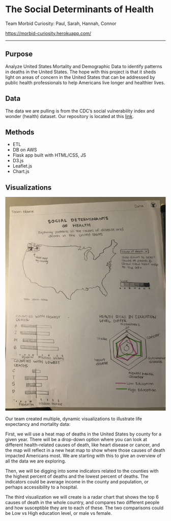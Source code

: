 # The Social Determinants of Health
Team Morbid Curiosity: Paul, Sarah, Hannah, Connor

https://morbid-curiosity.herokuapp.com/
- - -

## Purpose
Analyze United States Mortality and Demographic Data to identify patterns in deaths in the United States. The hope with this project is that it sheds light on areas of concern in the United States that can be addressed by public health professionals to help Americans live longer and healthier lives.

## Data
The data we are pulling is from the CDC’s social vulnerability index and wonder (health) dataset. Our repository is located at this [link](https://github.com/hlbarker2/MorbidCuriosity).

## Methods

* ETL
* DB on AWS
* Flask app built with HTML/CSS, JS
* D3.js
* Leaflet.js
* Chart.js

## Visualizations

![Sketch](Images/project3-sketch.jpg)

Our team created multiple, dynamic visualizations to illustrate life expectancy and mortality data:

First, we will use a heat map of deaths in the United States by county for a given year. There will be a drop-down option where you can look at different health-related causes of death, like heart disease or cancer, and the map will reflect in a new heat map to show where those causes of death impacted Americans most. We are starting with this to give an overview of all the data we are exploring. 

Then, we will be digging into some indicators related to the counties with the highest percent of deaths and the lowest percent of deaths. The indicators could be average income in the county and population, or perhaps accessibility to a hospital. 

The third visualization we will create is a radar chart that shows the top 6 causes of death in the whole country, and compares two different people and how susceptible they are to each of these. The two comparisons could be Low vs High education level, or male vs female.
